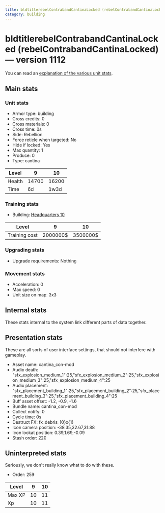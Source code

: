 ```yaml
---
title: bldtitlerebelContrabandCantinaLocked (rebelContrabandCantinaLocked)
category: building
---
```


# bldtitlerebelContrabandCantinaLocked (rebelContrabandCantinaLocked) — version 1112

You can read an [explanation  of the various unit stats](unitexplained.md).

## Main stats

### Unit stats

  * Armor type: building
  * Cross credits: 0
  * Cross materials: 0
  * Cross time: 0s
  * Side: Rebellion
  * Force reticle when targeted: No
  * Hide if locked: Yes
  * Max quantity: 1
  * Produce: 0
  * Type: cantina

|Level |9    |10   |
|------|-----|-----|
|Health|14700|16200|
|Time  |6d   |1w3d |


### Training stats

  * Building: [Headquarters 10](rebelHQ.html)

|Level        |9       |10      |
|-------------|--------|--------|
|Training cost|2000000$|3500000$|


### Upgrading stats

  * Upgrade requirements: Nothing

### Movement stats

  * Acceleration: 0
  * Max speed: 0
  * Unit size on map: 3x3

## Internal stats

These stats internal to the system link different parts of data together.


## Presentation stats

These are all sorts of user interface settings, that should not interfere with gameplay.

  * Asset name: cantina_con-mod
  * Audio death: "sfx_explosion_medium_1":25,"sfx_explosion_medium_2":25,"sfx_explosion_medium_3":25,"sfx_explosion_medium_4":25
  * Audio placement: "sfx_placement_building_1":25,"sfx_placement_building_2":25,"sfx_placement_building_3":25,"sfx_placement_building_4":25
  * Buff asset offset: -1.2, -0.9, -1.6
  * Bundle name: cantina_con-mod
  * Collect notify: 0
  * Cycle time: 0s
  * Destruct FX: fx_debris_{0}x{1}
  * Icon camera position: -38.35,32.67,31.88
  * Icon lookat position: 0.39,1.69,-0.09
  * Stash order: 220

## Uninterpreted stats

Seriously, we don't really know what to do with these.

  * Order: 259

|Level |9 |10|
|------|--|--|
|Max XP|10|11|
|Xp    |10|11|


